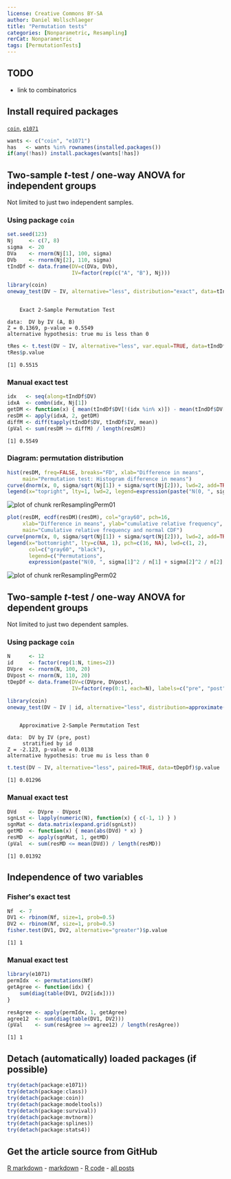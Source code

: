 ```yaml
---
license: Creative Commons BY-SA
author: Daniel Wollschlaeger
title: "Permutation tests"
categories: [Nonparametric, Resampling]
rerCat: Nonparametric
tags: [PermutationTests]
---
```





TODO
-------------------------

 - link to combinatorics

Install required packages
-------------------------

[`coin`](http://cran.r-project.org/package=coin), [`e1071`](http://cran.r-project.org/package=e1071)


```r
wants <- c("coin", "e1071")
has   <- wants %in% rownames(installed.packages())
if(any(!has)) install.packages(wants[!has])
```


Two-sample $t$-test / one-way ANOVA for independent groups
-------------------------

Not limited to just two independent samples.

### Using package `coin`


```r
set.seed(123)
Nj     <- c(7, 8)
sigma  <- 20
DVa    <- rnorm(Nj[1], 100, sigma)
DVb    <- rnorm(Nj[2], 110, sigma)
tIndDf <- data.frame(DV=c(DVa, DVb),
                     IV=factor(rep(c("A", "B"), Nj)))
```



```r
library(coin)
oneway_test(DV ~ IV, alternative="less", distribution="exact", data=tIndDf)
```

```

	Exact 2-Sample Permutation Test

data:  DV by IV (A, B) 
Z = 0.1369, p-value = 0.5549
alternative hypothesis: true mu is less than 0 
```



```r
tRes <- t.test(DV ~ IV, alternative="less", var.equal=TRUE, data=tIndDf)
tRes$p.value
```

```
[1] 0.5515
```


### Manual exact test


```r
idx   <- seq(along=tIndDf$DV)
idxA  <- combn(idx, Nj[1])
getDM <- function(x) { mean(tIndDf$DV[!(idx %in% x)]) - mean(tIndDf$DV[x]) }
resDM <- apply(idxA, 2, getDM)
diffM <- diff(tapply(tIndDf$DV, tIndDf$IV, mean))
(pVal <- sum(resDM >= diffM) / length(resDM))
```

```
[1] 0.5549
```


### Diagram: permutation distribution


```r
hist(resDM, freq=FALSE, breaks="FD", xlab="Difference in means",
     main="Permutation test: Histogram difference in means")
curve(dnorm(x, 0, sigma/sqrt(Nj[1]) + sigma/sqrt(Nj[2])), lwd=2, add=TRUE)
legend(x="topright", lty=1, lwd=2, legend=expression(paste("N(0, ", sigma[1]^2 / n[1] + sigma[2]^2 / n[2], ")")))
```

![plot of chunk rerResamplingPerm01](content/assets/figure/rerResamplingPerm01.png) 



```r
plot(resDM, ecdf(resDM)(resDM), col="gray60", pch=16,
     xlab="Difference in means", ylab="cumulative relative frequency",
     main="Cumulative relative frequency and normal CDF")
curve(pnorm(x, 0, sigma/sqrt(Nj[1]) + sigma/sqrt(Nj[2])), lwd=2, add=TRUE)
legend(x="bottomright", lty=c(NA, 1), pch=c(16, NA), lwd=c(1, 2),
       col=c("gray60", "black"),
       legend=c("Permutations",
       expression(paste("N(0, ", sigma[1]^2 / n[1] + sigma[2]^2 / n[2], ")"))))
```

![plot of chunk rerResamplingPerm02](content/assets/figure/rerResamplingPerm02.png) 


Two-sample $t$-test / one-way ANOVA for dependent groups
-------------------------

Not limited to just two dependent samples.

### Using package `coin`


```r
N      <- 12
id     <- factor(rep(1:N, times=2))
DVpre  <- rnorm(N, 100, 20)
DVpost <- rnorm(N, 110, 20)
tDepDf <- data.frame(DV=c(DVpre, DVpost),
                     IV=factor(rep(0:1, each=N), labels=c("pre", "post")))
```



```r
library(coin)
oneway_test(DV ~ IV | id, alternative="less", distribution=approximate(B=9999), data=tDepDf)
```

```

	Approximative 2-Sample Permutation Test

data:  DV by IV (pre, post) 
	 stratified by id 
Z = -2.123, p-value = 0.0138
alternative hypothesis: true mu is less than 0 
```



```r
t.test(DV ~ IV, alternative="less", paired=TRUE, data=tDepDf)$p.value
```

```
[1] 0.01296
```


### Manual exact test


```r
DVd    <- DVpre - DVpost
sgnLst <- lapply(numeric(N), function(x) { c(-1, 1) } )
sgnMat <- data.matrix(expand.grid(sgnLst))
getMD  <- function(x) { mean(abs(DVd) * x) }
resMD  <- apply(sgnMat, 1, getMD)
(pVal  <- sum(resMD <= mean(DVd)) / length(resMD))
```

```
[1] 0.01392
```


Independence of two variables
-------------------------

### Fisher's exact test

```r
Nf  <- 7
DV1 <- rbinom(Nf, size=1, prob=0.5)
DV2 <- rbinom(Nf, size=1, prob=0.5)
fisher.test(DV1, DV2, alternative="greater")$p.value
```

```
[1] 1
```


### Manual exact test


```r
library(e1071)
permIdx  <- permutations(Nf)
getAgree <- function(idx) {
    sum(diag(table(DV1, DV2[idx])))
}

resAgree <- apply(permIdx, 1, getAgree)
agree12  <- sum(diag(table(DV1, DV2)))
(pVal    <- sum(resAgree >= agree12) / length(resAgree))
```

```
[1] 1
```


Detach (automatically) loaded packages (if possible)
-------------------------


```r
try(detach(package:e1071))
try(detach(package:class))
try(detach(package:coin))
try(detach(package:modeltools))
try(detach(package:survival))
try(detach(package:mvtnorm))
try(detach(package:splines))
try(detach(package:stats4))
```


Get the article source from GitHub
----------------------------------------------

[R markdown](https://github.com/dwoll/RExRepos/raw/master/Rmd/resamplingPerm.Rmd) - [markdown](https://github.com/dwoll/RExRepos/raw/master/md/resamplingPerm.md) - [R code](https://github.com/dwoll/RExRepos/raw/master/R/resamplingPerm.R) - [all posts](https://github.com/dwoll/RExRepos/)
